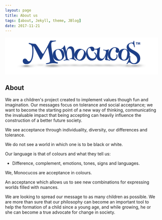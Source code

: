```yaml
---
layout: page
title: About us
tags: [about, Jekyll, theme, JBlog]
date: 2017-11-21
---
```


![Logo](../assets/img/logoBig.png)

## About

We are a children's project created to implement values though fun and imagination. Our messages focus on tolerance and social acceptance; we want to become the starting point of a new way of thinking, communicating the invaluable impact that being accepting can heavily influence the construction of a better future society.

We see acceptance through individuality, diversity, our differences and tolerance.

We do not see a world in which one is to be black or white.

Our language is that of colours and what they tell us:
- Difference, complement, emotions, tones, signs and languages.

We, Monocucos are acceptance in colours.

An acceptance which allows us to see new combinations for expressing worlds filled with nuances.

We are looking to  spread our message to as many children as possible. We are more than sure that our philosophy can become an important tool to help the formation of a child since a young age, and while growing, he or she can become a true advocate for change in society.

